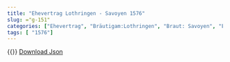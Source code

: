 ```yaml
---
title: "Ehevertrag Lothringen - Savoyen 1576"
slug: ="g-151"
categories: ["Ehevertrag", "Bräutigam:Lothringen", "Braut: Savoyen", "Eheschließung vollzogen?:Ja", "verschiedenkonfessionelle Ehe?:Nein", "Dynastie Bräutigam:Lothringen", "Akteur Bräutigam:Lothringen", "Akteur Braut:Savoyen", "Textbezug?:nein", "Ständisch?:nein", "Ratifikation?:nein", "Sonstiges?:nein", "Bräutigam:Lothringen", "Braut: Savoyen"]
tags: [ "1576"]
---
```

<!--more-->
{{<v130>}}
[Download Json](/vertraege/vertrag-151.json)